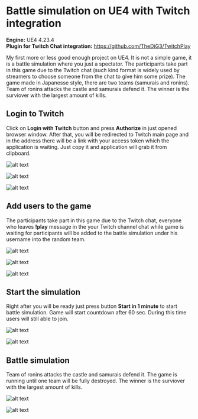 # Battle simulation on UE4 with Twitch integration

**Engine:** UE4 4.23.4  
**Plugin for Twitch Chat integration:** https://github.com/TheDiG3/TwitchPlay

My first more or less good enough project on UE4. It is not a simple game, it is a battle simulation where you just a spectator. The participants take part in this game due to the Twitch chat (such kind format is widely used by streamers to choose someone from the chat to give him some prize). The game made in Japanesse style, there are two teams (samurais and ronins). Team of ronins attacks the castle and samurais defend it. The winner is the surviover with the largest amount of kills.

## Login to Twitch

Click on **Login with Twitch** button and press **Authorize** in just opened browser window. After that, you will be redirected to Twitch main page and in the address there will be a link with your access token which the application is waiting. Just copy it and application will grab it from clipboard.

![alt text](https://github.com/ihorkaralash/UE4-Deathmatch-Twitch/blob/master/images/1.jpg)  

![alt text](https://github.com/ihorkaralash/UE4-Deathmatch-Twitch/blob/master/images/2.jpg)  

![alt text](https://github.com/ihorkaralash/UE4-Deathmatch-Twitch/blob/master/images/3.jpg)  

## Add users to the game

The participants take part in this game due to the Twitch chat, everyone who leaves **!play** message in the your Twitch channel chat while game is waiting for participants will be added to the battle simulation under his username into the random team.

![alt text](https://github.com/ihorkaralash/UE4-Deathmatch-Twitch/blob/master/images/4.jpg)  

![alt text](https://github.com/ihorkaralash/UE4-Deathmatch-Twitch/blob/master/images/5.jpg)  

![alt text](https://github.com/ihorkaralash/UE4-Deathmatch-Twitch/blob/master/images/6.jpg)  

## Start the simulation

Right after you will be ready just press button **Start in 1 minute** to start battle simulation. Game will start countdown after 60 sec. During this time users will still able to join.

![alt text](https://github.com/ihorkaralash/UE4-Deathmatch-Twitch/blob/master/images/7.jpg)  

![alt text](https://github.com/ihorkaralash/UE4-Deathmatch-Twitch/blob/master/images/8.jpg)  

## Battle simulation

Team of ronins attacks the castle and samurais defend it. The game is running until one team will be fully destroyed. The winner is the surviover with the largest amount of kills.

![alt text](https://github.com/ihorkaralash/UE4-Deathmatch-Twitch/blob/master/images/9.jpg)  

![alt text](https://github.com/ihorkaralash/UE4-Deathmatch-Twitch/blob/master/images/10.jpg) 

